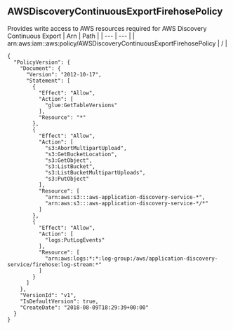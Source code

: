 
## AWSDiscoveryContinuousExportFirehosePolicy
Provides write access to AWS resources required for AWS Discovery Continuous Export
| Arn | Path |
| --- | --- |
| arn:aws:iam::aws:policy/AWSDiscoveryContinuousExportFirehosePolicy | / |
```
{
  "PolicyVersion": {
    "Document": {
      "Version": "2012-10-17",
      "Statement": [
        {
          "Effect": "Allow",
          "Action": [
            "glue:GetTableVersions"
          ],
          "Resource": "*"
        },
        {
          "Effect": "Allow",
          "Action": [
            "s3:AbortMultipartUpload",
            "s3:GetBucketLocation",
            "s3:GetObject",
            "s3:ListBucket",
            "s3:ListBucketMultipartUploads",
            "s3:PutObject"
          ],
          "Resource": [
            "arn:aws:s3:::aws-application-discovery-service-*",
            "arn:aws:s3:::aws-application-discovery-service-*/*"
          ]
        },
        {
          "Effect": "Allow",
          "Action": [
            "logs:PutLogEvents"
          ],
          "Resource": [
            "arn:aws:logs:*:*:log-group:/aws/application-discovery-service/firehose:log-stream:*"
          ]
        }
      ]
    },
    "VersionId": "v1",
    "IsDefaultVersion": true,
    "CreateDate": "2018-08-09T18:29:39+00:00"
  }
}
```
